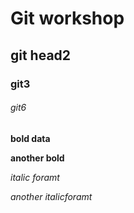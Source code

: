 # Git workshop
## git head2
### git3
###### git6

**bold data**

__another bold__

*italic foramt*

_another italicforamt_
